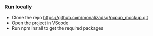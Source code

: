 ### Run locally
- Clone the repo https://github.com/monalizadsg/popup_mockup.git
- Open the project in VScode
- Run npm install to get the required packages
